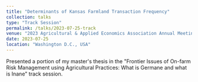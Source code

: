```yaml
---
title: "Determinants of Kansas Farmland Transaction Frequency"
collection: talks
type: "Track Session"
permalink: /talks/2023-07-25-track
venue: "2023 Agricultural & Applied Economics Association Annual Meeting"
date: 2023-07-25
location: "Washington D.C., USA"
---
```


Presented a portion of my master's thesis in the "Frontier Issues of On-farm Risk Management using Agricultural Practices: What is Germane and what is Inane" track session.